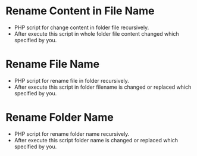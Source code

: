 # Rename Content in File Name
- PHP script for change content in folder file recursively.
- After execute this script in whole folder file content changed which specified by you.
# Rename File Name
- PHP script for rename file in folder recursively.
- After execute this script in folder filename is changed or replaced which specified by you.
# Rename Folder Name
- PHP script for rename folder name recursively.
- After execute this script folder name is changed or replaced which specified by you.
